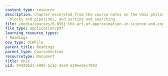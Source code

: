 ```yaml
---
content_type: resource
description: Chapter excerpted from the course notes on the Unix philosophy, building
  blocks and pipelines, and sorting and searching.
file: /media/courses/6-055j-the-art-of-approximation-in-science-and-engineering-spring-2008/94420bd1e9855c1e3ea4529eedec7903_feb15.pdf
file_type: application/pdf
learning_resource_types:
- Readings
ocw_type: OCWFile
parent_title: Readings
parent_type: CourseSection
resourcetype: Document
title: Unix
uid: 94420bd1-e985-5c1e-3ea4-529eedec7903
---
```

